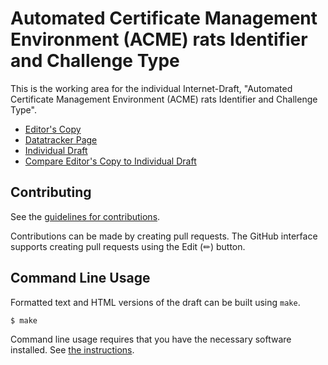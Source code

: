 # Automated Certificate Management Environment (ACME) rats Identifier and Challenge Type

This is the working area for the individual Internet-Draft, "Automated Certificate Management Environment (ACME) rats Identifier and Challenge Type".

* [Editor's Copy](https://liuchunchi.github.io/draft-liu-acme-rats/#go.draft-liu-acme-rats.html)
* [Datatracker Page](https://datatracker.ietf.org/doc/draft-liu-acme-rats)
* [Individual Draft](https://datatracker.ietf.org/doc/html/draft-liu-acme-rats)
* [Compare Editor's Copy to Individual Draft](https://liuchunchi.github.io/draft-liu-acme-rats/#go.draft-liu-acme-rats.diff)


## Contributing

See the
[guidelines for contributions](https://github.com/liuchunchi/draft-liu-acme-rats/blob/main/CONTRIBUTING.md).

Contributions can be made by creating pull requests.
The GitHub interface supports creating pull requests using the Edit (✏) button.


## Command Line Usage

Formatted text and HTML versions of the draft can be built using `make`.

```sh
$ make
```

Command line usage requires that you have the necessary software installed.  See
[the instructions](https://github.com/martinthomson/i-d-template/blob/main/doc/SETUP.md).


